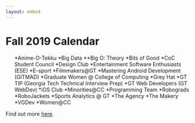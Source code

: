 ```yaml
---
layout: embed
---
```

# Fall 2019 Calendar
<ul>
*Anime-O-Tekku
*Big Data
**Big O: Theory
*Bits of Good
*CoC Student Council
*Design Club
*Entertainment Software Enthusiasts (ESE) 
*E-sport 
*Filmmakers@GT 
*Mastering Android Development (GITMAD) 
*Graduate Women @ College of Computing
*Grey Hat
*GT TIP (Georgia Tech Technical Interview Prep)
*GT Web Developers (GT WebDev)
*iOS Club
*Minorities@CC
*Programming Team
*Robograds
*RoboJackets
*Sports Analytics @ GT
*The Agency
*The Makery
*VGDev
*Women@CC
</ul>
Find out more <a href="https://www.cc.gatech.edu/content/student-organizations">here</a>.
